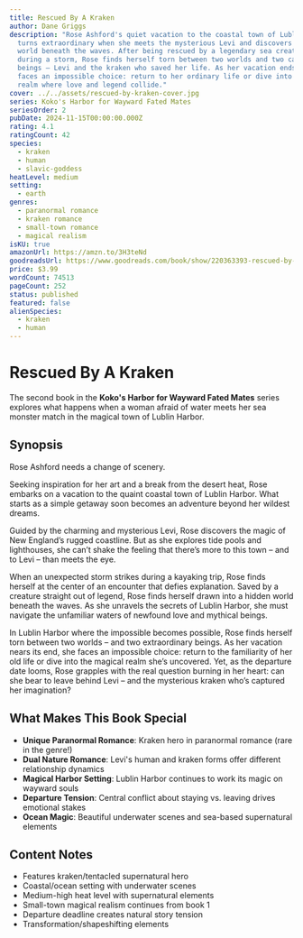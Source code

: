 ```yaml
---
title: Rescued By A Kraken
author: Dane Griggs
description: "Rose Ashford's quiet vacation to the coastal town of Lublin Harbor
  turns extraordinary when she meets the mysterious Levi and discovers a hidden
  world beneath the waves. After being rescued by a legendary sea creature
  during a storm, Rose finds herself torn between two worlds and two captivating
  beings – Levi and the kraken who saved her life. As her vacation ends, she
  faces an impossible choice: return to her ordinary life or dive into a magical
  realm where love and legend collide."
cover: ../../assets/rescued-by-kraken-cover.jpg
series: Koko's Harbor for Wayward Fated Mates
seriesOrder: 2
pubDate: 2024-11-15T00:00:00.000Z
rating: 4.1
ratingCount: 42
species:
  - kraken
  - human
  - slavic-goddess
heatLevel: medium
setting:
  - earth
genres:
  - paranormal romance
  - kraken romance
  - small-town romance
  - magical realism
isKU: true
amazonUrl: https://amzn.to/3H3teNd
goodreadsUrl: https://www.goodreads.com/book/show/220363393-rescued-by-a-kraken
price: $3.99
wordCount: 74513
pageCount: 252
status: published
featured: false
alienSpecies:
  - kraken
  - human
---
```


# Rescued By A Kraken

The second book in the **Koko's Harbor for Wayward Fated Mates** series explores what happens when a woman afraid of water meets her sea monster match in the magical town of Lublin Harbor.

## Synopsis

Rose Ashford needs a change of scenery.

Seeking inspiration for her art and a break from the desert heat, Rose embarks on a vacation to the quaint coastal town of Lublin Harbor. What starts as a simple getaway soon becomes an adventure beyond her wildest dreams.

Guided by the charming and mysterious Levi, Rose discovers the magic of New England’s rugged coastline. But as she explores tide pools and lighthouses, she can’t shake the feeling that there’s more to this town – and to Levi – than meets the eye.

When an unexpected storm strikes during a kayaking trip, Rose finds herself at the center of an encounter that defies explanation. Saved by a creature straight out of legend, Rose finds herself drawn into a hidden world beneath the waves. As she unravels the secrets of Lublin Harbor, she must navigate the unfamiliar waters of newfound love and mythical beings.

In Lublin Harbor where the impossible becomes possible, Rose finds herself torn between two worlds – and two extraordinary beings. As her vacation nears its end, she faces an impossible choice: return to the familiarity of her old life or dive into the magical realm she’s uncovered. Yet, as the departure date looms, Rose grapples with the real question burning in her heart: can she bear to leave behind Levi – and the mysterious kraken who’s captured her imagination?

## What Makes This Book Special

- **Unique Paranormal Romance**: Kraken hero in paranormal romance (rare in the genre!)
- **Dual Nature Romance**: Levi's human and kraken forms offer different relationship dynamics
- **Magical Harbor Setting**: Lublin Harbor continues to work its magic on wayward souls
- **Departure Tension**: Central conflict about staying vs. leaving drives emotional stakes
- **Ocean Magic**: Beautiful underwater scenes and sea-based supernatural elements

## Content Notes

- Features kraken/tentacled supernatural hero
- Coastal/ocean setting with underwater scenes
- Medium-high heat level with supernatural elements
- Small-town magical realism continues from book 1
- Departure deadline creates natural story tension
- Transformation/shapeshifting elements

